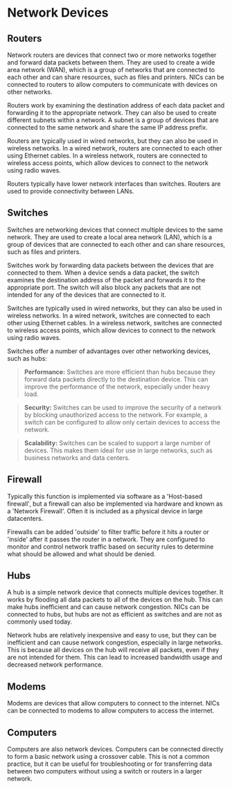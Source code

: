 # Network Devices
## Routers
Network routers are devices that connect two or more networks together and forward data packets between them. They are used to create a wide area network (WAN), which is a group of networks that are connected to each other and can share resources, such as files and printers. NICs can be connected to routers to allow computers to communicate with devices on other networks. 

Routers work by examining the destination address of each data packet and forwarding it to the appropriate network. They can also be used to create different subnets within a network. A subnet is a group of devices that are connected to the same network and share the same IP address prefix.

Routers are typically used in wired networks, but they can also be used in wireless networks. In a wired network, routers are connected to each other using Ethernet cables. In a wireless network, routers are connected to wireless access points, which allow devices to connect to the network using radio waves. 

Routers typically have lower network interfaces than switches. Routers are used to provide connectivity between LANs.

## Switches
Switches are networking devices that connect multiple devices to the same network. They are used to create a local area network (LAN), which is a group of devices that are connected to each other and can share resources, such as files and printers.

Switches work by forwarding data packets between the devices that are connected to them. When a device sends a data packet, the switch examines the destination address of the packet and forwards it to the appropriate port. The switch will also block any packets that are not intended for any of the devices that are connected to it.

Switches are typically used in wired networks, but they can also be used in wireless networks. In a wired network, switches are connected to each other using Ethernet cables. In a wireless network, switches are connected to wireless access points, which allow devices to connect to the network using radio waves.

Switches offer a number of advantages over other networking devices, such as hubs:
> **Performance:** Switches are more efficient than hubs because they forward data packets directly to the destination device. This can improve the performance of the network, especially under heavy load.

> **Security:** Switches can be used to improve the security of a network by blocking unauthorized access to the network. For example, a switch can be configured to allow only certain devices to access the network.

> **Scalability:** Switches can be scaled to support a large number of devices. This makes them ideal for use in large networks, such as business networks and data centers.

## Firewall
Typically this function is implemented via software as a 'Host-based firewall', but a firewall can also be implemented via hardware and known as a 'Network Firewall'. Often it is included as a physical device in large datacenters. 

Firewalls can be added 'outside' to filter traffic before it hits a router or 'inside' after it passes the router in a network. They are configured to monitor and control network traffic based on security rules to determine what should be allowed and what should be denied.

## Hubs
A hub is a simple network device that connects multiple devices together. It works by flooding all data packets to all of the devices on the hub. This can make hubs inefficient and can cause network congestion. NICs can be connected to hubs, but hubs are not as efficient as switches and are not as commonly used today.

Network hubs are relatively inexpensive and easy to use, but they can be inefficient and can cause network congestion, especially in large networks. This is because all devices on the hub will receive all packets, even if they are not intended for them. This can lead to increased bandwidth usage and decreased network performance.

## Modems
Modems are devices that allow computers to connect to the internet. NICs can be connected to modems to allow computers to access the internet.

## Computers
Computers are also network devices. Computers can be connected directly to form a basic network using a crossover cable. This is not a common practice, but it can be useful for troubleshooting or for transferring data between two computers without using a switch or routers in a larger network.

